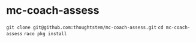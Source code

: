 mc-coach-assess
===============

`git clone git@github.com:thoughtstem/mc-coach-assess.git`
`cd mc-coach-assess`
`raco pkg install`
